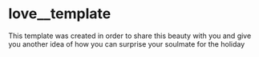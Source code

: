 # love__template
This template was created in order to share this beauty with you and give you another idea of how you can surprise your soulmate for the holiday
